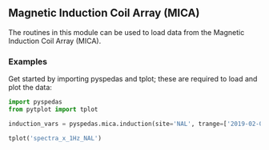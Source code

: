 
## Magnetic Induction Coil Array (MICA)
The routines in this module can be used to load data from the Magnetic Induction Coil Array (MICA). 

### Examples
Get started by importing pyspedas and tplot; these are required to load and plot the data:

```python
import pyspedas
from pytplot import tplot
```

```python
induction_vars = pyspedas.mica.induction(site='NAL', trange=['2019-02-01','2019-02-02'])

tplot('spectra_x_1Hz_NAL')
```

